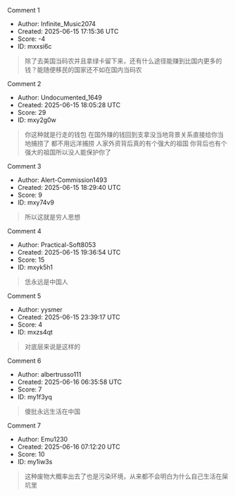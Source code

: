 Comment 1

- Author: Infinite_Music2074
- Created: 2025-06-15 17:15:36 UTC
- Score: -4
- ID: mxxsi6c

> 除了去美国当码农并且拿绿卡留下来，还有什么途径能赚到比国内更多的钱？能随便移民的国家还不如在国内当码农

Comment 2

- Author: Undocumented_1649
- Created: 2025-06-15 18:05:28 UTC
- Score: 29
- ID: mxy2g0w

> 你这种就是行走的钱包 在国外赚的钱回到支拿没当地背景关系直接给你当地捕捞了 都不用远洋捕捞 人家外资背后真的有个强大的祖国 你背后也有个强大的祖国所以没人能保护你了

Comment 3

- Author: Alert-Commission1493
- Created: 2025-06-15 18:29:40 UTC
- Score: 9
- ID: mxy74v9

> 所以这就是穷人思想

Comment 4

- Author: Practical-Soft8053
- Created: 2025-06-15 19:36:54 UTC
- Score: 15
- ID: mxyk5h1

> 恁永远是中国人

Comment 5

- Author: yysmer
- Created: 2025-06-15 23:39:17 UTC
- Score: 4
- ID: mxzs4qt

> 对底层来说是这样的

Comment 6

- Author: albertrusso111
- Created: 2025-06-16 06:35:58 UTC
- Score: 7
- ID: my1f3yq

> 傻批永远生活在中国

Comment 7

- Author: Emu1230
- Created: 2025-06-16 07:12:20 UTC
- Score: 10
- ID: my1iw3s

> 这种废物大概率出去了也是污染环境，从来都不会明白为什么自己生活在屎坑里
